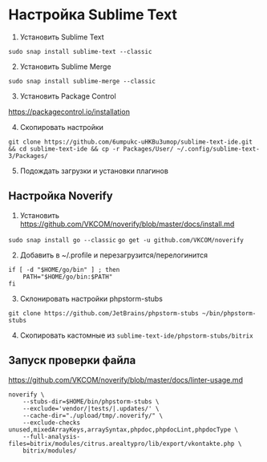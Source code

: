 
# Настройка Sublime Text

1) Установить Sublime Text

```
sudo snap install sublime-text --classic
```

2) Установить Sublime Merge

```
sudo snap install sublime-merge --classic
```

3) Установить Package Control

https://packagecontrol.io/installation

4) Скопировать настройки

```
git clone https://github.com/6umpukc-uHKBu3umop/sublime-text-ide.git && cd sublime-text-ide && cp -r Packages/User/ ~/.config/sublime-text-3/Packages/
```

5) Подождать загрузки и установки плагинов

## Настройка Noverify

1) Установить https://github.com/VKCOM/noverify/blob/master/docs/install.md

`sudo snap install go --classic`
`go get -u github.com/VKCOM/noverify`

2) Добавить в ~/.profile и перезагрузится/перелогинится

```
if [ -d "$HOME/go/bin" ] ; then
    PATH="$HOME/go/bin:$PATH"
fi
```

3) Склонировать настройки phpstorm-stubs

`git clone https://github.com/JetBrains/phpstorm-stubs ~/bin/phpstorm-stubs`

4) Скопировать кастомные из `sublime-text-ide/phpstorm-stubs/bitrix`

## Запуск проверки файла

https://github.com/VKCOM/noverify/blob/master/docs/linter-usage.md

```
noverify \
	--stubs-dir=$HOME/bin/phpstorm-stubs \
	--exclude='vendor/|tests/|.updates/' \
	--cache-dir="./upload/tmp/.noverify/" \
	--exclude-checks unused,mixedArrayKeys,arraySyntax,phpdoc,phpdocLint,phpdocType \
	--full-analysis-files=bitrix/modules/citrus.arealtypro/lib/export/vkontakte.php \
	bitrix/modules/

```

